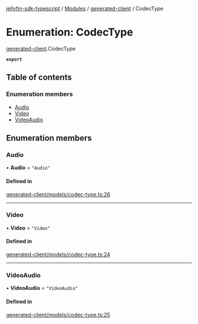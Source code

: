 [jellyfin-sdk-typescript](../README.md) / [Modules](../modules.md) / [generated-client](../modules/generated_client.md) / CodecType

# Enumeration: CodecType

[generated-client](../modules/generated_client.md).CodecType

**`export`**

## Table of contents

### Enumeration members

- [Audio](generated_client.CodecType.md#audio)
- [Video](generated_client.CodecType.md#video)
- [VideoAudio](generated_client.CodecType.md#videoaudio)

## Enumeration members

### Audio

• **Audio** = `"Audio"`

#### Defined in

[generated-client/models/codec-type.ts:26](https://github.com/thornbill/jellyfin-sdk-typescript/blob/350a9a5/src/generated-client/models/codec-type.ts#L26)

___

### Video

• **Video** = `"Video"`

#### Defined in

[generated-client/models/codec-type.ts:24](https://github.com/thornbill/jellyfin-sdk-typescript/blob/350a9a5/src/generated-client/models/codec-type.ts#L24)

___

### VideoAudio

• **VideoAudio** = `"VideoAudio"`

#### Defined in

[generated-client/models/codec-type.ts:25](https://github.com/thornbill/jellyfin-sdk-typescript/blob/350a9a5/src/generated-client/models/codec-type.ts#L25)
